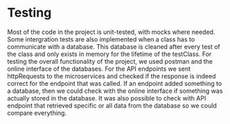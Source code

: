 ﻿# Testing

Most of the code in the project is unit-tested, with mocks where needed.
Some intergration tests are also implemented when a class has to communicate with a database. This database is cleaned after every test of the class and only exists in memory for the lifetime of the testClass. 
For testing the overall functionality of the project, we used postman and the online interface of the databases. For the API endpoints we sent httpRequests to the microservices and checked if the response is indeed correct for the endpoint that was called. If an endpoint added something to a database, then we could check with the online interface if something was actually stored in the database. It was also possible to check with API endpoint that retrieved specific or all data from the database so we could compare everything.

